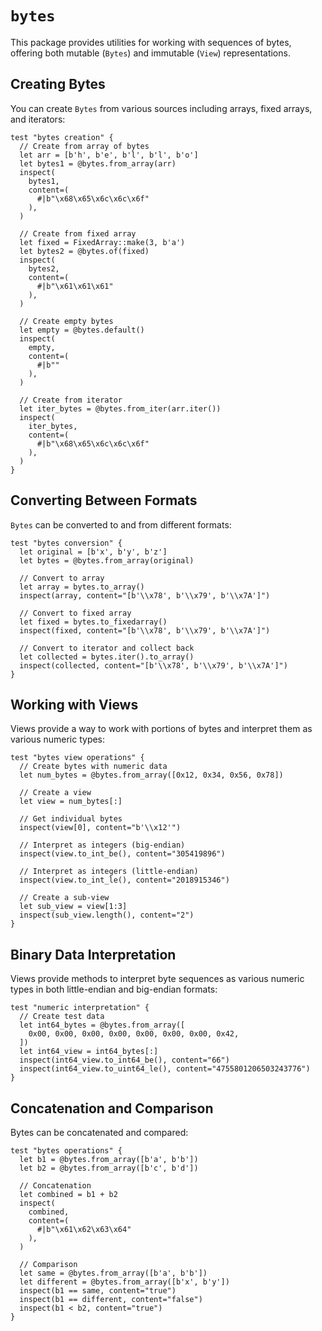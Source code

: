 # `bytes`

This package provides utilities for working with sequences of bytes, offering both mutable (`Bytes`) and immutable (`View`) representations.

## Creating Bytes

You can create `Bytes` from various sources including arrays, fixed arrays, and iterators:

```moonbit
test "bytes creation" {
  // Create from array of bytes
  let arr = [b'h', b'e', b'l', b'l', b'o']
  let bytes1 = @bytes.from_array(arr)
  inspect(
    bytes1,
    content=(
      #|b"\x68\x65\x6c\x6c\x6f"
    ),
  )

  // Create from fixed array
  let fixed = FixedArray::make(3, b'a')
  let bytes2 = @bytes.of(fixed)
  inspect(
    bytes2,
    content=(
      #|b"\x61\x61\x61"
    ),
  )

  // Create empty bytes
  let empty = @bytes.default()
  inspect(
    empty,
    content=(
      #|b""
    ),
  )

  // Create from iterator
  let iter_bytes = @bytes.from_iter(arr.iter())
  inspect(
    iter_bytes,
    content=(
      #|b"\x68\x65\x6c\x6c\x6f"
    ),
  )
}
```

## Converting Between Formats

`Bytes` can be converted to and from different formats:

```moonbit
test "bytes conversion" {
  let original = [b'x', b'y', b'z']
  let bytes = @bytes.from_array(original)

  // Convert to array
  let array = bytes.to_array()
  inspect(array, content="[b'\\x78', b'\\x79', b'\\x7A']")

  // Convert to fixed array
  let fixed = bytes.to_fixedarray()
  inspect(fixed, content="[b'\\x78', b'\\x79', b'\\x7A']")

  // Convert to iterator and collect back
  let collected = bytes.iter().to_array()
  inspect(collected, content="[b'\\x78', b'\\x79', b'\\x7A']")
}
```

## Working with Views

Views provide a way to work with portions of bytes and interpret them as various numeric types:

```moonbit
test "bytes view operations" {
  // Create bytes with numeric data
  let num_bytes = @bytes.from_array([0x12, 0x34, 0x56, 0x78])

  // Create a view
  let view = num_bytes[:]

  // Get individual bytes
  inspect(view[0], content="b'\\x12'")

  // Interpret as integers (big-endian)
  inspect(view.to_int_be(), content="305419896")

  // Interpret as integers (little-endian)
  inspect(view.to_int_le(), content="2018915346")

  // Create a sub-view
  let sub_view = view[1:3]
  inspect(sub_view.length(), content="2")
}
```

## Binary Data Interpretation

Views provide methods to interpret byte sequences as various numeric types in both little-endian and big-endian formats:

```moonbit
test "numeric interpretation" {
  // Create test data
  let int64_bytes = @bytes.from_array([
    0x00, 0x00, 0x00, 0x00, 0x00, 0x00, 0x00, 0x42,
  ])
  let int64_view = int64_bytes[:]
  inspect(int64_view.to_int64_be(), content="66")
  inspect(int64_view.to_uint64_le(), content="4755801206503243776")
}
```

## Concatenation and Comparison

Bytes can be concatenated and compared:

```moonbit
test "bytes operations" {
  let b1 = @bytes.from_array([b'a', b'b'])
  let b2 = @bytes.from_array([b'c', b'd'])

  // Concatenation
  let combined = b1 + b2
  inspect(
    combined,
    content=(
      #|b"\x61\x62\x63\x64"
    ),
  )

  // Comparison
  let same = @bytes.from_array([b'a', b'b'])
  let different = @bytes.from_array([b'x', b'y'])
  inspect(b1 == same, content="true")
  inspect(b1 == different, content="false")
  inspect(b1 < b2, content="true")
}
```
